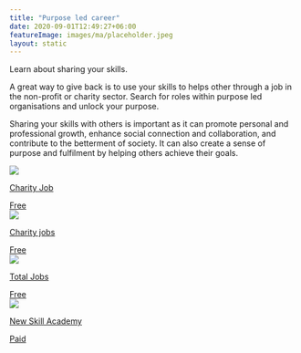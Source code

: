 ```yaml
---
title: "Purpose led career"
date: 2020-09-01T12:49:27+06:00
featureImage: images/ma/placeholder.jpeg
layout: static
---
```


Learn about sharing your skills.

A great way to give back is to use your skills to helps other through a job in the non-profit or charity sector. Search for roles within purpose led organisations and unlock your purpose.

Sharing your skills with others is important as it can promote personal and professional growth, enhance social connection and collaboration, and contribute to the betterment of society. It can also create a sense of purpose and fulfilment by helping others achieve their goals.

<a class="ma-link" href="https://www.charityjob.co.uk/"><div class="ma-card ma-card-Learning"><div class="ma-icon"><img src ="/images/icon-check.png"/></div><div class="ma-name"><p>Charity Job</p></div><div class="ma-paid-text"><span>Free</span></div></div></a><a class="ma-link" href="https://www.charityjob.co.uk/careeradvice/six-reasons-why-working-for-a-charity-is-so-rewarding/"><div class="ma-card ma-card-Learning"><div class="ma-icon"><img src ="/images/icon-check.png"/></div><div class="ma-name"><p>Charity jobs</p></div><div class="ma-paid-text"><span>Free</span></div></div></a><a class="ma-link" href="https://www.totaljobs.com/advice/6-reasons-to-work-at-a-charity"><div class="ma-card ma-card-Learning"><div class="ma-icon"><img src ="/images/icon-check.png"/></div><div class="ma-name"><p>Total Jobs</p></div><div class="ma-paid-text"><span>Free</span></div></div></a><a class="ma-link" href="https://www.awin1.com/cread.php?awinmid=31125&awinaffid=1198638&ued=https%3A%2F%2Fnewskillsacademy.com%2F"><div class="ma-card ma-card-Learning"><div class="ma-icon"><img src ="/images/icon-pound.png"/></div><div class="ma-name"><p>New Skill Academy</p></div><div class="ma-paid-text"><span>Paid</span></div></div></a>  

<br/><br/>






